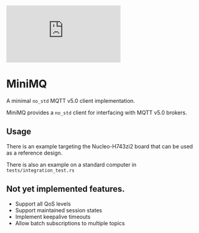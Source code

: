 [![QUARTIQ Matrix Chat](https://img.shields.io/matrix/quartiq:matrix.org)](https://matrix.to/#/#quartiq:matrix.org)

# MiniMQ

A minimal `no_std` MQTT v5.0 client implementation.

MiniMQ provides a `no_std` client for interfacing with MQTT v5.0 brokers.

## Usage

There is an example targeting the Nucleo-H743zi2 board that can be used as a reference design.

There is also an example on a standard computer in `tests/integration_test.rs`

## Not yet implemented features.

- Support all QoS levels
- Support maintained session states
- Implement keepalive timeouts
- Allow batch subscriptions to multiple topics
